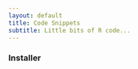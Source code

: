 ```yaml
---
layout: default
title: Code Snippets
subtitle: Little bits of R code...
---
```


### Installer

<script src="https://gist.github.com/1387794.js?file=RPackageInstalle`r.R"></script>

